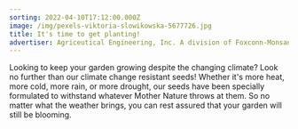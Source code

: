 ```yaml
---
sorting: 2022-04-10T17:12:00.000Z
image: /img/pexels-viktoria-slowikowska-5677726.jpg
title: It's time to get planting!
advertiser: Agriceutical Engineering, Inc. A division of Foxconn-Monsanto, Inc.
---
```

Looking to keep your garden growing despite the changing climate? Look no further than our climate change resistant seeds! Whether it's more heat, more cold, more rain, or more drought, our seeds have been specially formulated to withstand whatever Mother Nature throws at them. So no matter what the weather brings, you can rest assured that your garden will still be blooming.